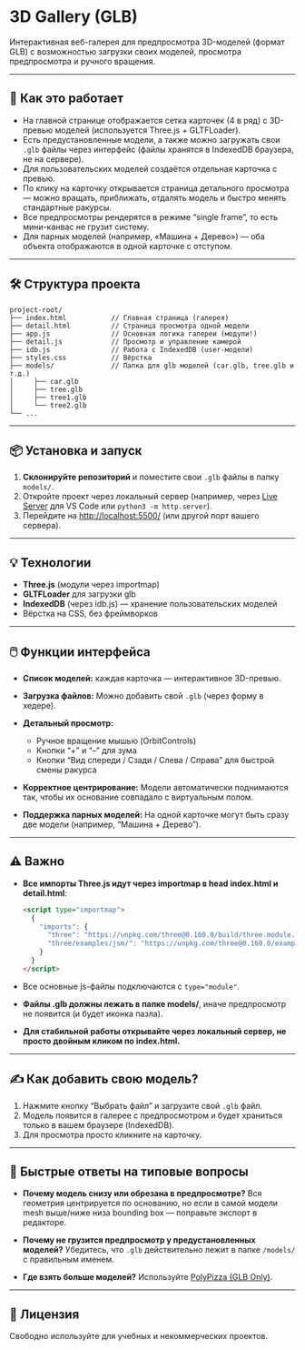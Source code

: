 # 3D Gallery (GLB)

Интерактивная веб-галерея для предпросмотра 3D-моделей (формат GLB) с возможностью загрузки своих моделей, просмотра предпросмотра и ручного вращения.

---

## 🚀 Как это работает

* На главной странице отображается сетка карточек (4 в ряд) с 3D-превью моделей (используется Three.js + GLTFLoader).
* Есть предустановленные модели, а также можно загружать свои `.glb` файлы через интерфейс (файлы хранятся в IndexedDB браузера, не на сервере).
* Для пользовательских моделей создаётся отдельная карточка с превью.
* По клику на карточку открывается страница детального просмотра — можно вращать, приближать, отдалять модель и быстро менять стандартные ракурсы.
* Все предпросмотры рендерятся в режиме “single frame”, то есть мини-канвас не грузит систему.
* Для парных моделей (например, «Машина + Дерево») — оба объекта отображаются в одной карточке с отступом.

---

## 🛠️ Структура проекта

```
project-root/
├── index.html           // Главная страница (галерея)
├── detail.html          // Страница просмотра одной модели
├── app.js               // Основная логика галереи (модули!)
├── detail.js            // Просмотр и управление камерой
├── idb.js               // Работа с IndexedDB (user-модели)
├── styles.css           // Вёрстка
├── models/              // Папка для glb моделей (car.glb, tree.glb и т.д.)
│     ├── car.glb
│     ├── tree.glb
│     ├── tree1.glb
│     └── tree2.glb
└── ...
```

---

## 📦 Установка и запуск

1. **Склонируйте репозиторий** и поместите свои `.glb` файлы в папку `models/`.
2. Откройте проект через локальный сервер (например, через [Live Server](https://marketplace.visualstudio.com/items?itemName=ritwickdey.LiveServer) для VS Code или `python3 -m http.server`).
3. Перейдите на [http://localhost:5500/](http://localhost:5500/) (или другой порт вашего сервера).

---

## 💡 Технологии

* **Three.js** (модули через importmap)
* **GLTFLoader** для загрузки glb
* **IndexedDB** (через idb.js) — хранение пользовательских моделей
* Вёрстка на CSS, без фреймворков

---

## 🖱️ Функции интерфейса

* **Список моделей:**
    каждая карточка — интерактивное 3D-превью.
* **Загрузка файлов:**
  Можно добавить свой `.glb` (через форму в хедере).
* **Детальный просмотр:**

  * Ручное вращение мышью (OrbitControls)
  * Кнопки “+” и “–” для зума
  * Кнопки “Вид спереди / Сзади / Слева / Справа” для быстрой смены ракурса
* **Корректное центрирование:**
  Модели автоматически поднимаются так, чтобы их основание совпадало с виртуальным полом.
* **Поддержка парных моделей:**
  На одной карточке могут быть сразу две модели (например, “Машина + Дерево”).

---

## ⚠️ Важно

* **Все импорты Three.js идут через importmap в head index.html и detail.html**:

  ```html
  <script type="importmap">
    {
      "imports": {
        "three": "https://unpkg.com/three@0.160.0/build/three.module.js",
        "three/examples/jsm/": "https://unpkg.com/three@0.160.0/examples/jsm/"
      }
    }
  </script>
  ```
* Все основные js-файлы подключаются с `type="module"`.
* **Файлы .glb должны лежать в папке models/**, иначе предпросмотр не появится (и будет иконка пазла).
* **Для стабильной работы открывайте через локальный сервер, не просто двойным кликом по index.html.**

---

## ✍️ Как добавить свою модель?

1. Нажмите кнопку “Выбрать файл” и загрузите свой `.glb` файл.
2. Модель появится в галерее с предпросмотром и будет храниться только в вашем браузере (IndexedDB).
3. Для просмотра просто кликните на карточку.

---

## 📝 Быстрые ответы на типовые вопросы

* **Почему модель снизу или обрезана в предпросмотре?**
  Вся геометрия центрируется по основанию, но если в самой модели mesh выше/ниже низа bounding box — поправьте экспорт в редакторе.

* **Почему не грузится предпросмотр у предустановленных моделей?**
  Убедитесь, что `.glb` действительно лежит в папке `/models/` с правильным именем.

* **Где взять больше моделей?**
  Используйте [PolyPizza (GLB Only)](https://poly.pizza/search/tree?format=glb).

---

## 📄 Лицензия

Свободно используйте для учебных и некоммерческих проектов.
